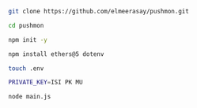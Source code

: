 ```bash
git clone https://github.com/elmeerasay/pushmon.git
```

```bash
cd pushmon
```

```bash
npm init -y
```

```bash
npm install ethers@5 dotenv
```

```bash
touch .env
```

```bash
PRIVATE_KEY=ISI PK MU
```

```bash
node main.js
```
